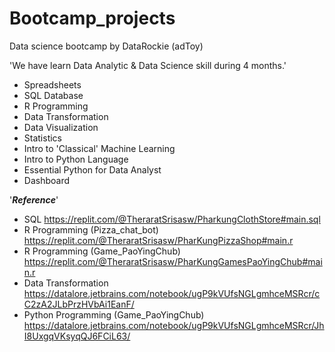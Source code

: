 # Bootcamp_projects
Data science bootcamp by DataRockie (adToy)

'We have learn Data Analytic & Data Science skill during 4 months.'
- Spreadsheets
- SQL Database
- R Programming
- Data Transformation
- Data Visualization
- Statistics
- Intro to 'Classical' Machine Learning
- Intro to Python Language
- Essential Python for Data Analyst
- Dashboard

'***Reference***'
- SQL https://replit.com/@TheraratSrisasw/PharkungClothStore#main.sql
- R Programming (Pizza_chat_bot) https://replit.com/@TheraratSrisasw/PharKungPizzaShop#main.r
- R Programming (Game_PaoYingChub) https://replit.com/@TheraratSrisasw/PharKungGamesPaoYingChub#main.r
- Data Transformation https://datalore.jetbrains.com/notebook/ugP9kVUfsNGLgmhceMSRcr/cC2zA2JLbPrzHVbAi1EanF/
- Python Programming (Game_PaoYingChub) https://datalore.jetbrains.com/notebook/ugP9kVUfsNGLgmhceMSRcr/JhI8UxgqVKsyqQJ6FCiL63/
